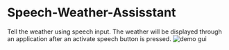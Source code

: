 # Speech-Weather-Assisstant
Tell the weather using speech input. The weather will be displayed through an application after an activate speech button is pressed.
![demo gui](https://user-images.githubusercontent.com/82981121/116793221-77b1fd80-aa93-11eb-8410-0a5d77d5a1e6.PNG)
